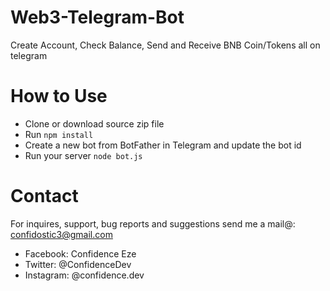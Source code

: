 # Web3-Telegram-Bot
 Create Account, Check Balance, Send and Receive BNB Coin/Tokens all on telegram
 
# How to Use

- Clone or download source zip file
- Run `npm install`
- Create a new bot from BotFather in Telegram and update the bot id
- Run your server `node bot.js` 

# Contact

For inquires, support, bug reports and suggestions send me a mail@: confidostic3@gmail.com

* Facebook: Confidence Eze
* Twitter: @ConfidenceDev
* Instagram: @confidence.dev
